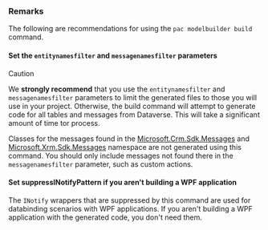 ### Remarks

The following are recommendations for using the `pac modelbuilder build` command.

#### Set the `entitynamesfilter` and `messagenamesfilter` parameters

> [!CAUTION]
> We **strongly recommend** that you use the `entitynamesfilter` and `messagenamesfilter` parameters to limit the generated files to those you will use in your project. Otherwise, the build command will attempt to generate code for all tables and messages from Dataverse. This will take a significant amount of time tor process.

Classes for the messages found in the [Microsoft.Crm.Sdk.Messages](xref:Microsoft.Crm.Sdk.Messages) and [Microsoft.Xrm.Sdk.Messages](xref:Microsoft.Xrm.Sdk.Messages) namespace are not generated using this command. You should only include messages not found there in the `messagenamesfilter` parameter, such as custom actions.

#### Set suppressINotifyPattern if you aren't building a WPF application

The `INotify` wrappers that are suppressed by this command are used for databinding scenarios with WPF applications. If you aren't building a WPF application with the generated code, you don't need them.

<!-- I don't know if this is good guidance, but as noted in the PR, I think we could provide more information about the scenario where people might want to have these `INotify` wrappers included. -->